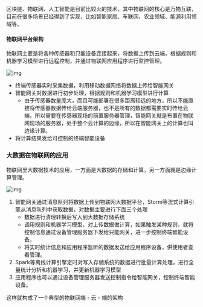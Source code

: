 区块链、物联网、人工智能是目前比较火的技术，其中物联网的核心是万物互联，目前在很多场景已经得到了实现，比如智能家居、车联网、农业领域、能源利用领域等。



#### 物联网平台架构

物联网主要是将各种传感器和只能设备连接起来，将数据上传到云端，根据规则和机器学习模型进行远程控制，并通过物联网应用程序进行监控管理。

![img](https://static001.geekbang.org/resource/image/d1/4a/d1ca6ed8631dc6bea0956d27b478da4a.png?wh=976*620)

- 终端传感器实时采集数据，利用移动数据网络将数据上传给智能网关
- 智能网关对数据进行初步处理，根据规则和机器学习模型进行计算
  - 由于传感器数量庞大，而且可能部署在很多距离较远的地方，所以不能直接将传感器数据传给云端服务器，也不是所有的数据都需要实时传给云端，所以需要在传感器现场的前置服务器管理，智能网关就是布置在物联网现场的服务器，处于整个云计算的边缘，所以在智能网关上的计算也叫边缘计算。
- 将计算结果发给可控制的终端智能设备



### 大数据在物联网的应用

物联网里大数据技术的应用，一方面是大数据的存储和计算，另一方面就是边缘计算管理。

![img](https://static001.geekbang.org/resource/image/46/58/46e43c947cf20aa75d9e081de8b54158.png?wh=990*516)



1. 智能网关通过消息队列将数据上传到物联网大数据平台，Storm等流式计算引擎从消息队列中获取数据，对数据主要进行下面三个处理
   - 数据进行清理转换后写入到大数据存储系统
   - 调用规则和机器学习模型，对上传数据做计算，如果触发某种规则，就将控制信息通过设备管理服务器下发给只能网关，进一步控制终端智能设备。
   - 将实时统计信息和应用程序监听的数据发送给应用程序设备，供使用者查看管理。
2. Spark等离线计算引擎定时对写入存储系统的数据进行批量计算处理，进行全量统计分析和机器学习，并更新机器学习模型
3. 应用程序也可以通过设备管理服务器发送控制指令给智能网关，控制终端智能设备。

这样就构成了一个典型的物联网端 - 云 - 端的架构